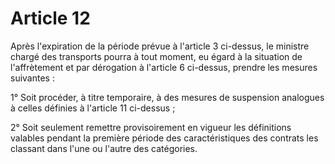 # Article 12

Après l'expiration de la période prévue à l'article 3 ci-dessus, le ministre chargé des transports pourra à tout moment, eu égard à la situation de l'affrètement et par dérogation à l'article 6 ci-dessus, prendre les mesures suivantes :

1° Soit procéder, à titre temporaire, à des mesures de suspension analogues à celles définies à l'article 11 ci-dessus ;

2° Soit seulement remettre provisoirement en vigueur les définitions valables pendant la première période des caractéristiques des contrats les classant dans l'une ou l'autre des catégories.
